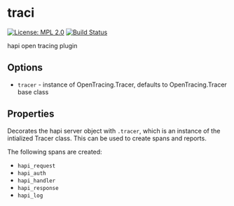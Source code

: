 # traci

[![License: MPL 2.0](https://img.shields.io/badge/License-MPL%202.0-brightgreen.svg)](https://opensource.org/licenses/MPL-2.0) [![Build Status](https://secure.travis-ci.org/geek/traci.svg)](http://travis-ci.org/geek/traci)

hapi open tracing plugin


## Options

- `tracer` - instance of OpenTracing.Tracer, defaults to OpenTracing.Tracer base class

## Properties

Decorates the hapi server object with `.tracer`, which is an instance of the intialized Tracer class. This can be used to create spans and reports.

The following spans are created:

- `hapi_request`
- `hapi_auth`
- `hapi_handler`
- `hapi_response`
- `hapi_log`
